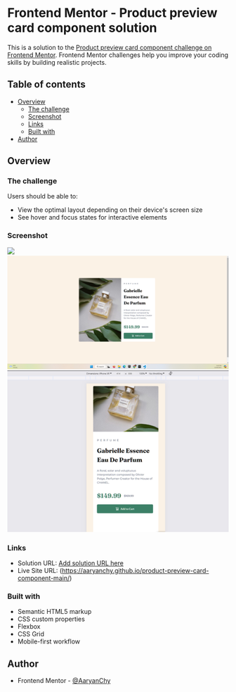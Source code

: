 # Frontend Mentor - Product preview card component solution

This is a solution to the [Product preview card component challenge on Frontend Mentor](https://www.frontendmentor.io/challenges/product-preview-card-component-GO7UmttRfa). Frontend Mentor challenges help you improve your coding skills by building realistic projects.

## Table of contents

- [Overview](#overview)
  - [The challenge](#the-challenge)
  - [Screenshot](#screenshot)
  - [Links](#links)
  - [Built with](#built-with)
- [Author](#author)

## Overview

### The challenge

Users should be able to:

- View the optimal layout depending on their device's screen size
- See hover and focus states for interactive elements

### Screenshot

![](./screenshot.jpg)
![Desktop version](image.png)
![Mobile version](image-1.png)

### Links

- Solution URL: [Add solution URL here](https://your-solution-url.com)
- Live Site URL: (https://aaryanchy.github.io/product-preview-card-component-main/)

### Built with

- Semantic HTML5 markup
- CSS custom properties
- Flexbox
- CSS Grid
- Mobile-first workflow

## Author

- Frontend Mentor - [@AaryanChy](https://www.frontendmentor.io/profile/AaryanChy)
